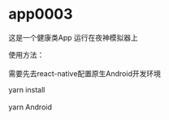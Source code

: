 # app0003
这是一个健康类App  运行在夜神模拟器上

使用方法：<br>  
需要先去react-native配置原生Android开发环境<br>  

yarn install<br>  
yarn Android
